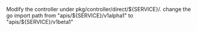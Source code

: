 Modify the controller under pkg/controller/direct/${SERVICE}/. change the go import path from "apis/${SERVICE}/v1alpha1" to "apis/${SERVICE}/v1beta1"